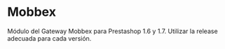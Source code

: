 # Mobbex

Módulo del Gateway Mobbex para Prestashop 1.6 y 1.7. Utilizar la release adecuada para cada versión.
